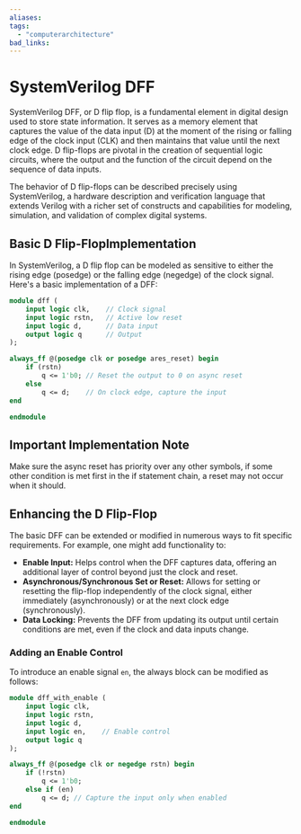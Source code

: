 ```yaml
---
aliases:
tags:
  - "computerarchitecture"
bad_links:
---
```

# SystemVerilog DFF

SystemVerilog DFF, or D flip flop, is a fundamental element in digital design used to store state information. It serves as a memory element that captures the value of the data input (D) at the moment of the rising or falling edge of the clock input (CLK) and then maintains that value until the next clock edge. D flip-flops are pivotal in the creation of sequential logic circuits, where the output and the function of the circuit depend on the sequence of data inputs.

The behavior of D flip-flops can be described precisely using SystemVerilog, a hardware description and verification language that extends Verilog with a richer set of constructs and capabilities for modeling, simulation, and validation of complex digital systems.

## Basic D Flip-FlopImplementation

In SystemVerilog, a D flip flop can be modeled as sensitive to either the rising edge (posedge) or the falling edge (negedge) of the clock signal. Here's a basic implementation of a DFF:

```systemverilog
module dff (
    input logic clk,    // Clock signal
    input logic rstn,   // Active low reset
    input logic d,      // Data input
    output logic q      // Output
);

always_ff @(posedge clk or posedge ares_reset) begin
    if (rstn)
        q <= 1'b0; // Reset the output to 0 on async reset
    else
        q <= d;    // On clock edge, capture the input
end

endmodule
```

## Important Implementation Note

Make sure the async reset has priority over any other symbols, if some other condition is met first in the if statement chain, a reset may not occur when it should.
## Enhancing the D Flip-Flop

The basic DFF can be extended or modified in numerous ways to fit specific requirements. For example, one might add functionality to:

- **Enable Input:** Helps control when the DFF captures data, offering an additional layer of control beyond just the clock and reset.
- **Asynchronous/Synchronous Set or Reset:** Allows for setting or resetting the flip-flop independently of the clock signal, either immediately (asynchronously) or at the next clock edge (synchronously).
- **Data Locking:** Prevents the DFF from updating its output until certain conditions are met, even if the clock and data inputs change.

### Adding an Enable Control

To introduce an enable signal `en`, the always block can be modified as follows:

```systemverilog
module dff_with_enable (
    input logic clk,
    input logic rstn,
    input logic d,
    input logic en,    // Enable control
    output logic q
);

always_ff @(posedge clk or negedge rstn) begin
    if (!rstn)
        q <= 1'b0;
    else if (en)
        q <= d; // Capture the input only when enabled
end

endmodule
```

